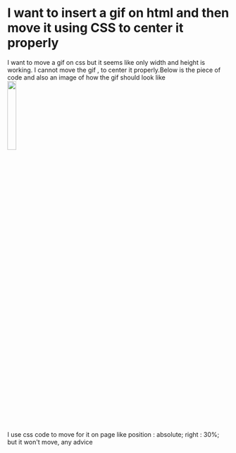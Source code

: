 
# I want to insert a gif on html and then move it using CSS to center it properly

I want to move a gif on css but it seems like only width and height is working. I cannot move the gif , to center it properly.Below is the piece of code and also an image of how the gif should look like            
<img src="img/login.gif" width=20% alt="">

I use css code to move for it on page like
position : absolute;
right : 30%;
but it won't move, any advice

        